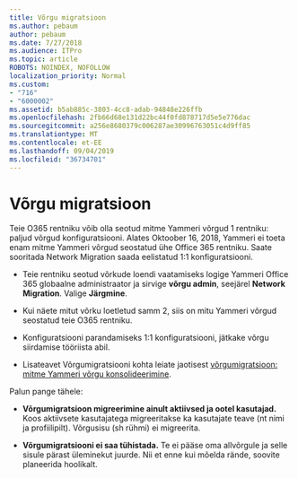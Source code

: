 ```yaml
---
title: Võrgu migratsioon
ms.author: pebaum
author: pebaum
ms.date: 7/27/2018
ms.audience: ITPro
ms.topic: article
ROBOTS: NOINDEX, NOFOLLOW
localization_priority: Normal
ms.custom:
- "716"
- "6000002"
ms.assetid: b5ab885c-3803-4cc8-adab-94848e226ffb
ms.openlocfilehash: 2fb66d68e131d22bc44f0fd878717d5e5e776dac
ms.sourcegitcommit: a256e8680379c006287ae30996763051c4d9ff85
ms.translationtype: MT
ms.contentlocale: et-EE
ms.lasthandoff: 09/04/2019
ms.locfileid: "36734701"
---
```

# <a name="network-migration"></a>Võrgu migratsioon

Teie O365 rentniku võib olla seotud mitme Yammeri võrgud 1 rentniku: paljud võrgud konfiguratsiooni. Alates Oktoober 16, 2018, Yammeri ei toeta enam mitme Yammeri võrgud seostatud ühe Office 365 rentniku. Saate sooritada Network Migration saada eelistatud 1:1 konfiguratsiooni.
  
- Teie rentniku seotud võrkude loendi vaatamiseks logige Yammeri Office 365 globaalne administraator ja sirvige **võrgu admin**, seejärel **Network Migration**. Valige **Järgmine**.

- Kui näete mitut võrku loetletud samm 2, siis on mitu Yammeri võrgud seostatud teie O365 rentniku.

- Konfiguratsiooni parandamiseks 1:1 konfiguratsiooni, jätkake võrgu siirdamise tööriista abil.

- Lisateavet Võrgumigratsiooni kohta leiate jaotisest [võrgumigratsioon: mitme Yammeri võrgu konsolideerimine](https://docs.microsoft.com/yammer/configure-your-yammer-network/consolidate-multiple-yammer-networks).

Palun pange tähele:
  
- **Võrgumigratsioon migreerimine ainult aktiivsed ja ootel kasutajad.** Koos aktiivsete kasutajatega migreeritakse ka kasutajate teave (nt nimi ja profiilipilt). Võrgusisu (sh rühmi) ei migreerita.

- **Võrgumigratsiooni ei saa tühistada.** Te ei pääse oma allvõrgule ja selle sisule pärast üleminekut juurde. Nii et enne kui mõelda rände, soovite planeerida hoolikalt.
